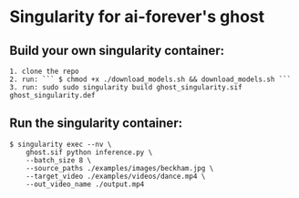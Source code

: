 # Singularity for ai-forever's ghost

## Build your own singularity container: 


    1. clone the repo
    2. run: ``` $ chmod +x ./download_models.sh && download_models.sh ```
    3. run: sudo sudo singularity build ghost_singularity.sif ghost_singularity.def


## Run the singularity container: 
```
$ singularity exec --nv \
    ghost.sif python inference.py \
    --batch_size 8 \
    --source_paths ./examples/images/beckham.jpg \
    --target_video ./examples/videos/dance.mp4 \
    --out_video_name ./output.mp4
```


